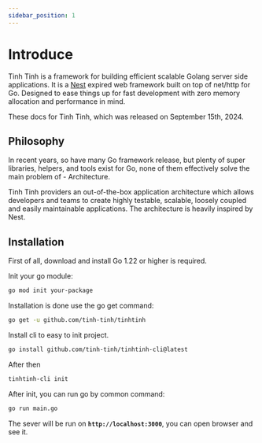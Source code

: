 ```yaml
---
sidebar_position: 1
---
```


# Introduce

Tinh Tinh is a framework for building efficient scalable Golang server side applications. It is a [Nest](https://docs.nestjs.com) expired web framework built on top of net/http for Go. Designed to ease things up for fast development with zero memory allocation and performance in mind.

These docs for Tinh Tinh, which was released on September 15th, 2024.

## Philosophy

In recent years, so have many Go framework release, but plenty of super libraries, helpers, and tools exist for Go, none of them effectively solve the main problem of - Architecture.

Tinh Tinh providers an out-of-the-box application architecture which allows developers and teams to create highly testable, scalable, loosely coupled and easily maintainable applications. The architecture is heavily inspired by Nest.

## Installation

First of all, download and install Go 1.22 or higher is required.

Init your go module:

```bash
go mod init your-package
```

Installation is done use the go get command:

```bash
go get -u github.com/tinh-tinh/tinhtinh
```

Install cli to easy to init project. 

```bash
go install github.com/tinh-tinh/tinhtinh-cli@latest
```

After then 

```bash
tinhtinh-cli init
```

After init, you can run go by common command:
```bash
go run main.go
```

The sever will be run on **`http://localhost:3000`**, you can open browser and see it.